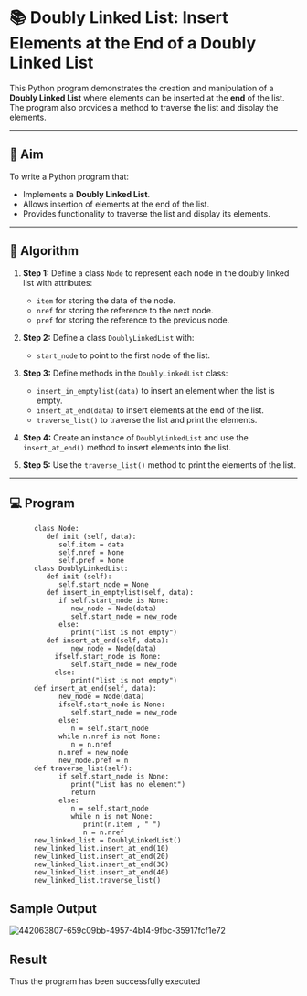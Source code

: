 # 📚 Doubly Linked List: Insert Elements at the End of a Doubly Linked List

This Python program demonstrates the creation and manipulation of a **Doubly Linked List** where elements can be inserted at the **end** of the list. The program also provides a method to traverse the list and display the elements.

---

## 🎯 Aim

To write a Python program that:
- Implements a **Doubly Linked List**.
- Allows insertion of elements at the end of the list.
- Provides functionality to traverse the list and display its elements.

---

## 🧠 Algorithm

1. **Step 1:** Define a class `Node` to represent each node in the doubly linked list with attributes:
   - `item` for storing the data of the node.
   - `nref` for storing the reference to the next node.
   - `pref` for storing the reference to the previous node.

2. **Step 2:** Define a class `DoublyLinkedList` with:
   - `start_node` to point to the first node of the list.

3. **Step 3:** Define methods in the `DoublyLinkedList` class:
   - `insert_in_emptylist(data)` to insert an element when the list is empty.
   - `insert_at_end(data)` to insert elements at the end of the list.
   - `traverse_list()` to traverse the list and print the elements.

4. **Step 4:** Create an instance of `DoublyLinkedList` and use the `insert_at_end()` method to insert elements into the list.

5. **Step 5:** Use the `traverse_list()` method to print the elements of the list.

---

## 💻 Program
```
      class Node:
         def init (self, data): 
            self.item = data 
            self.nref = None 
            self.pref = None
      class DoublyLinkedList: 
         def init (self):
            self.start_node = None
         def insert_in_emptylist(self, data): 
            if self.start_node is None:
               new_node = Node(data) 
               self.start_node = new_node
            else:
               print("list is not empty") 
         def insert_at_end(self, data):
               new_node = Node(data) 
           ifself.start_node is None:
               self.start_node = new_node 
           else:
               print("list is not empty") 
      def insert_at_end(self, data):
            new_node = Node(data) 
            ifself.start_node is None:
               self.start_node = new_node 
            else:
               n = self.start_node
            while n.nref is not None: 
               n = n.nref
            n.nref = new_node 
            new_node.pref = n
      def traverse_list(self):
            if self.start_node is None: 
               print("List has no element") 
               return
            else:
               n = self.start_node 
               while n is not None:
                  print(n.item , " ") 
                  n = n.nref
      new_linked_list = DoublyLinkedList() 
      new_linked_list.insert_at_end(10) 
      new_linked_list.insert_at_end(20) 
      new_linked_list.insert_at_end(30) 
      new_linked_list.insert_at_end(40) 
      new_linked_list.traverse_list()
```

## Sample Output
![442063807-659c09bb-4957-4b14-9fbc-35917fcf1e72](https://github.com/user-attachments/assets/971180ec-cfd5-42c8-8b27-5f60e9870993)

## Result

Thus the program has been successfully executed
